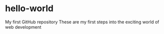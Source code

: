 # hello-world
My first GitHub repository
These are my first steps into the exciting world of web development
